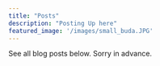 ```yaml
---
title: "Posts"
description: "Posting Up here"
featured_image: '/images/small_buda.JPG'
---
```


See all blog posts below. Sorry in advance.